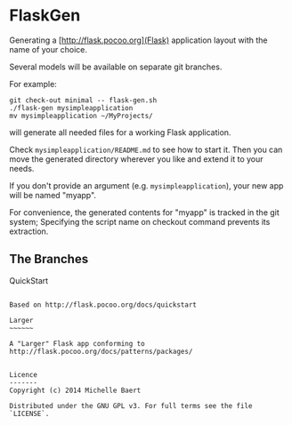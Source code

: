 FlaskGen
========

Generating a [http://flask.pocoo.org](Flask) application layout with
the name of your choice.

Several models will be available on separate git branches.

For example:

    git check-out minimal -- flask-gen.sh
    ./flask-gen mysimpleapplication
    mv mysimpleapplication ~/MyProjects/

will generate all needed files for a working Flask application.

Check `mysimpleapplication/README.md` to see how to start it.
Then you can move the generated directory wherever you like and
extend it to your needs.

If you don't provide an argument (e.g. `mysimpleapplication`), your
new app will be named "myapp".

For convenience, the generated contents for "myapp" is tracked in the
git system; Specifying the script name on checkout command prevents
its extraction.

The Branches
------------

QuickStart
~~~~~~~~~~

Based on http://flask.pocoo.org/docs/quickstart

Larger
~~~~~~

A "Larger" Flask app conforming to
http://flask.pocoo.org/docs/patterns/packages/


Licence
-------
Copyright (c) 2014 Michelle Baert

Distributed under the GNU GPL v3. For full terms see the file `LICENSE`.
